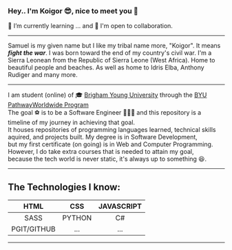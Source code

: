 ### Hey.. I'm Koigor 😎, nice to meet you 🤝
🌱 I’m currently learning ... and 👯 I'm open to collaboration.
___
Samuel is my given name but I like my tribal name more, "Koigor".
It means _**fight the war**_. I was born toward the end of my country's civil war.
I'm a Sierra Leonean from the Republic of Sierra Leone (West Africa).
Home to beautiful people and beaches. As well as home to Idris Elba, Anthony Rudiger and many more.
___
I am student (online) of 🎓 [Brigham Young University](https://www.byu.edu) through the [BYU PathwayWorldwide Program](https://www.byupathway.org)  
The goal ⚽ is to be a Software Engineer 👨🏾‍💻 and this repository is a timeline of my journey in achieving that goal.  
It houses repositories of programming languages learned, technical skills aquired, and projects built. My degree is in Software Development,  
but my first certificate (on going) is in Web and Computer Programming. However, I do take extra courses that is needed to attain my goal,  
because the tech world is never static, it's always up to something 😆.
___
## The Technologies I know:
|   HTML    |  CSS | JAVASCRIPT |
| :-----: | :------: | :------: |
| SASS | PYTHON | C# | 
| PGIT/GITHUB| ... | ... |

___

<!--
**Koigor97/Koigor97** is a ✨ _special_ ✨ repository because its `README.md` (this file) appears on your GitHub profile.


Here are some ideas to get you started:

- 🔭 I’m currently working on ...
- 🌱 I’m currently learning ...
- 👯 I’m looking to collaborate on ...
- 🤔 I’m looking for help with ...
- 💬 Ask me about ...
- 📫 How to reach me: ...
- 😄 Pronouns: ...
- ⚡ Fun fact: ...
-->
